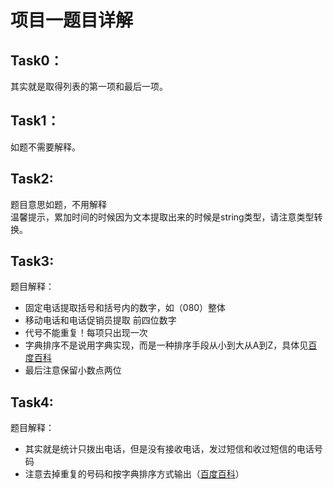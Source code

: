 
# 项目一题目详解

## Task0：

其实就是取得列表的第一项和最后一项。

## Task1：

如题不需要解释。

## Task2:

题目意思如题，不用解释<br>
温馨提示，累加时间的时候因为文本提取出来的时候是string类型，请注意类型转换。

## Task3:

题目解释：<br>
- 固定电话提取括号和括号内的数字，如（080）整体
- 移动电话和电话促销员提取 前四位数字
- 代号不能重复！每项只出现一次
- 字典排序不是说用字典实现，而是一种排序手段从小到大从A到Z，具体见[百度百科](https://baike.baidu.com/item/%E5%AD%97%E5%85%B8%E6%8E%92%E5%BA%8F)<br>
- 最后注意保留小数点两位

## Task4:

题目解释：
- 其实就是统计只拨出电话，但是没有接收电话，发过短信和收过短信的电话号码
- 注意去掉重复的号码和按字典排序方式输出（[百度百科](https://baike.baidu.com/item/%E5%AD%97%E5%85%B8%E6%8E%92%E5%BA%8F)）

